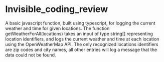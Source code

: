 # Invisible_coding_review
A basic javascript function, built using typescript, for logging the current weather and time for given locations. The function getWeatherForAll(locations) takes an input of type string[] representing location identifiers, and logs the current weather and time at each location using the OpenWeatherMap API. The only recognized locations identifiers are zip codes and city names, all other entries will log a message that the data could not be found.  
